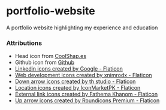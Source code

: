 # portfolio-website
 A portfolio website highlighting my experience and education

### Attributions
- Head icon from <a target="_blank" href="https://coolshap.es/">CoolShap.es</a>
- Github icon from  <a target="_blank" href="https://github.com/logos">Github</a>
- <a href="https://www.flaticon.com/free-icons/linkedin" title="linkedin icons">Linkedin icons created by Google - Flaticon</a>
- <a href="https://www.flaticon.com/free-icons/web-development" title="web development icons">Web development icons created by xnimrodx - Flaticon</a>
- <a href="https://www.flaticon.com/free-icons/down-arrow" title="down arrow icons">Down arrow icons created by th studio - Flaticon</a>
- <a href="https://www.flaticon.com/free-icons/location" title="location icons">Location icons created by IconMarketPK - Flaticon</a>
- <a href="https://www.flaticon.com/free-icons/external-link" title="external link icons">External link icons created by Fathema Khanom - Flaticon</a>
- <a href="https://www.flaticon.com/free-icons/up-arrow" title="up arrow icons">Up arrow icons created by Roundicons Premium - Flaticon</a>